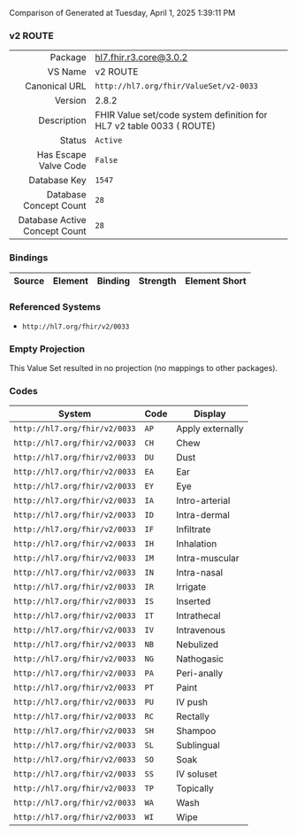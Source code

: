 Comparison of 
Generated at Tuesday, April 1, 2025 1:39:11 PM

### v2 ROUTE

|      |     |
| ---: | --- |
| Package | hl7.fhir.r3.core@3.0.2 |
| VS Name | v2 ROUTE |
| Canonical URL | `http://hl7.org/fhir/ValueSet/v2-0033` |
| Version | 2.8.2 |
| Description | FHIR Value set/code system definition for HL7 v2 table 0033 ( ROUTE) |
| Status | `Active` |
| Has Escape Valve Code | `False` |
| Database Key | `1547` |
| Database Concept Count | `28` |
| Database Active Concept Count | `28` |
### Bindings

| Source | Element | Binding | Strength | Element Short |
| ------ | ------- | ------- | -------- | ------------- |

### Referenced Systems

* `http://hl7.org/fhir/v2/0033`
### Empty Projection

This Value Set resulted in no projection (no mappings to other packages).

### Codes

| System | Code | Display |
| ------ | ---- | ------- |
| `http://hl7.org/fhir/v2/0033` | `AP` | Apply externally |
| `http://hl7.org/fhir/v2/0033` | `CH` | Chew |
| `http://hl7.org/fhir/v2/0033` | `DU` | Dust |
| `http://hl7.org/fhir/v2/0033` | `EA` | Ear |
| `http://hl7.org/fhir/v2/0033` | `EY` | Eye |
| `http://hl7.org/fhir/v2/0033` | `IA` | Intro-arterial |
| `http://hl7.org/fhir/v2/0033` | `ID` | Intra-dermal |
| `http://hl7.org/fhir/v2/0033` | `IF` | Infiltrate |
| `http://hl7.org/fhir/v2/0033` | `IH` | Inhalation |
| `http://hl7.org/fhir/v2/0033` | `IM` | Intra-muscular |
| `http://hl7.org/fhir/v2/0033` | `IN` | Intra-nasal |
| `http://hl7.org/fhir/v2/0033` | `IR` | Irrigate |
| `http://hl7.org/fhir/v2/0033` | `IS` | Inserted |
| `http://hl7.org/fhir/v2/0033` | `IT` | Intrathecal |
| `http://hl7.org/fhir/v2/0033` | `IV` | Intravenous |
| `http://hl7.org/fhir/v2/0033` | `NB` | Nebulized |
| `http://hl7.org/fhir/v2/0033` | `NG` | Nathogasic |
| `http://hl7.org/fhir/v2/0033` | `PA` | Peri-anally |
| `http://hl7.org/fhir/v2/0033` | `PT` | Paint |
| `http://hl7.org/fhir/v2/0033` | `PU` | IV push |
| `http://hl7.org/fhir/v2/0033` | `RC` | Rectally |
| `http://hl7.org/fhir/v2/0033` | `SH` | Shampoo |
| `http://hl7.org/fhir/v2/0033` | `SL` | Sublingual |
| `http://hl7.org/fhir/v2/0033` | `SO` | Soak |
| `http://hl7.org/fhir/v2/0033` | `SS` | IV soluset |
| `http://hl7.org/fhir/v2/0033` | `TP` | Topically |
| `http://hl7.org/fhir/v2/0033` | `WA` | Wash |
| `http://hl7.org/fhir/v2/0033` | `WI` | Wipe |
